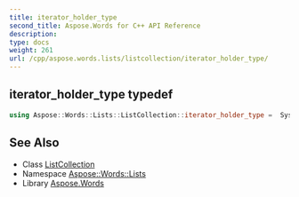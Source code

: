 ```yaml
---
title: iterator_holder_type
second_title: Aspose.Words for C++ API Reference
description: 
type: docs
weight: 261
url: /cpp/aspose.words.lists/listcollection/iterator_holder_type/
---
```

## iterator_holder_type typedef




```cpp
using Aspose::Words::Lists::ListCollection::iterator_holder_type =  System::Collections::Generic::List<System::SharedPtr<Aspose::Words::Lists::List> >
```

## See Also

* Class [ListCollection](../)
* Namespace [Aspose::Words::Lists](../../)
* Library [Aspose.Words](../../../)
